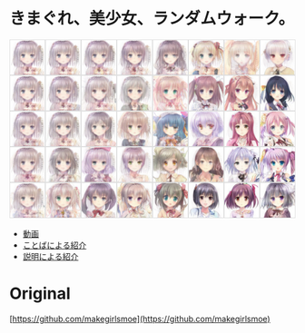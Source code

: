 # きまぐれ、美少女、ランダムウォーク。

[![](29c3eea3f305d6b823f562ac4be35217.png)](https://www.youtube.com/watch?v=oXamrpPMFG8)

 - [動画](https://www.youtube.com/watch?v=oXamrpPMFG8)
 - [ことばによる紹介](https://hexe.net/2017/09/19/17:34:39/)
 - [説明による紹介](https://7io.org/2017/09/19/18:51:39/)


# Original

[https://github.com/makegirlsmoe](https://github.com/makegirlsmoe)
